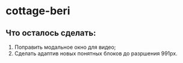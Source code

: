 # cottage-beri

## Что осталось сделать:
1. Поправить модальное окно для видео;
2. Сделать адаптив новых понятных блоков до разршения 991px.
